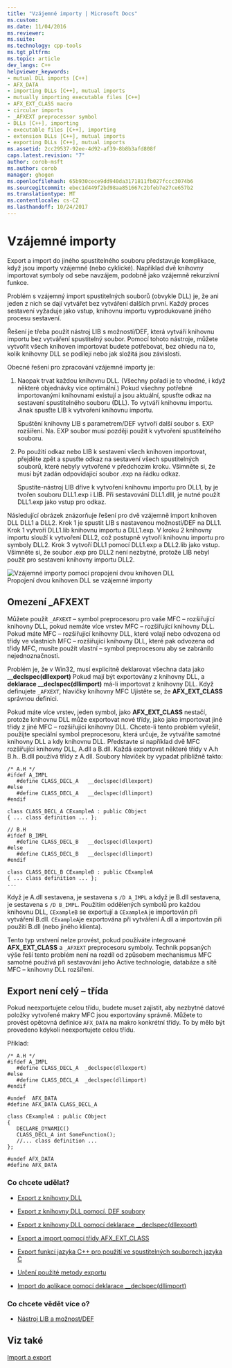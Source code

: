 ```yaml
---
title: "Vzájemné importy | Microsoft Docs"
ms.custom: 
ms.date: 11/04/2016
ms.reviewer: 
ms.suite: 
ms.technology: cpp-tools
ms.tgt_pltfrm: 
ms.topic: article
dev_langs: C++
helpviewer_keywords:
- mutual DLL imports [C++]
- AFX_DATA
- importing DLLs [C++], mutual imports
- mutually importing executable files [C++]
- AFX_EXT_CLASS macro
- circular imports
- _AFXEXT preprocessor symbol
- DLLs [C++], importing
- executable files [C++], importing
- extension DLLs [C++], mutual imports
- exporting DLLs [C++], mutual imports
ms.assetid: 2cc29537-92ee-4d92-af39-8b8b3afd808f
caps.latest.revision: "7"
author: corob-msft
ms.author: corob
manager: ghogen
ms.openlocfilehash: 65b930cece9dd940da3171811fb027fccc3074b6
ms.sourcegitcommit: ebec1d449f2bd98aa851667c2bfeb7e27ce657b2
ms.translationtype: MT
ms.contentlocale: cs-CZ
ms.lasthandoff: 10/24/2017
---
```

# <a name="mutual-imports"></a>Vzájemné importy
Export a import do jiného spustitelného souboru představuje komplikace, když jsou importy vzájemné (nebo cyklické). Například dvě knihovny importovat symboly od sebe navzájem, podobně jako vzájemně rekurzivní funkce.  
  
 Problém s vzájemný import spustitelných souborů (obvykle DLL) je, že ani jeden z nich se dají vytvářet bez vytváření dalších první. Každý proces sestavení vyžaduje jako vstup, knihovnu importu vyprodukované jiného procesu sestavení.  
  
 Řešení je třeba použít nástroj LIB s možností/DEF, která vytváří knihovnu importu bez vytváření spustitelný soubor. Pomocí tohoto nástroje, můžete vytvořit všech knihoven importovat budete potřebovat, bez ohledu na to, kolik knihovny DLL se podílejí nebo jak složitá jsou závislosti.  
  
 Obecné řešení pro zpracování vzájemné importy je:  
  
1.  Naopak trvat každou knihovnu DLL. (Všechny pořadí je to vhodné, i když některé objednávky více optimální.) Pokud všechny potřebné importovanými knihovnami existují a jsou aktuální, spusťte odkaz na sestavení spustitelného souboru (DLL). To vytváří knihovnu importu. Jinak spusťte LIB k vytvoření knihovnu importu.  
  
     Spuštění knihovny LIB s parametrem/DEF vytvoří další soubor s. EXP rozšíření. Na. EXP soubor musí později použít k vytvoření spustitelného souboru.  
  
2.  Po použití odkaz nebo LIB k sestavení všech knihoven importovat, přejděte zpět a spusťte odkaz na sestavení všech spustitelných souborů, které nebyly vytvořené v předchozím kroku. Všimněte si, že musí být zadán odpovídající soubor .exp na řádku odkaz.  
  
     Spustíte-nástroj LIB dříve k vytvoření knihovnu importu pro DLL1, by je tvořen souboru DLL1.exp i LIB. Při sestavování DLL1.dlll, je nutné použít DLL1.exp jako vstup pro odkaz.  
  
 Následující obrázek znázorňuje řešení pro dvě vzájemně import knihoven DLL DLL1 a DLL2. Krok 1 je spustit LIB s nastavenou možností/DEF na DLL1. Krok 1 vytvoří DLL1.lib knihovnu importu a DLL1.exp. V kroku 2 knihovny importu slouží k vytvoření DLL2, což postupně vytvoří knihovnu importu pro symboly DLL2. Krok 3 vytvoří DLL1 pomocí DLL1.exp a DLL2.lib jako vstup. Všimněte si, že soubor .exp pro DLL2 není nezbytné, protože LIB nebyl použit pro sestavení knihovny importu DLL2.  
  
 ![Vzájemné importy pomocí propojení dvou knihoven DLL](../build/media/vc37yj1.gif "vc37YJ1")  
Propojení dvou knihoven DLL se vzájemné importy  
  
## <a name="limitations-of-afxext"></a>Omezení _AFXEXT  
 Můžete použít `_AFXEXT` – symbol preprocesoru pro vaše MFC – rozšiřující knihovny DLL, pokud nemáte více vrstev MFC – rozšiřující knihovny DLL. Pokud máte MFC – rozšiřující knihovny DLL, které volají nebo odvozena od třídy ve vlastních MFC – rozšiřující knihovny DLL, které pak odvozena od třídy MFC, musíte použít vlastní – symbol preprocesoru aby se zabránilo nejednoznačnosti.  
  
 Problém je, že v Win32, musí explicitně deklarovat všechna data jako **__declspec(dllexport)** Pokud mají být exportovány z knihovny DLL, a **deklarace __declspec(dllimport)** má-li importovat z knihovny DLL. Když definujete `_AFXEXT`, hlavičky knihovny MFC Ujistěte se, že **AFX_EXT_CLASS** správnou definici.  
  
 Pokud máte více vrstev, jeden symbol, jako **AFX_EXT_CLASS** nestačí, protože knihovnu DLL může exportovat nové třídy, jako jako importovat jiné třídy z jiné MFC – rozšiřující knihovny DLL. Chcete-li tento problém vyřešit, použijte speciální symbol preprocesoru, která určuje, že vytváříte samotné knihovny DLL a kdy knihovnu DLL. Představte si například dvě MFC rozšiřující knihovny DLL, A.dll a B.dll. Každá exportovat některé třídy v A.h B.h.. B.dll používá třídy z A.dll. Soubory hlaviček by vypadat přibližně takto:  
  
```  
/* A.H */  
#ifdef A_IMPL  
   #define CLASS_DECL_A   __declspec(dllexport)  
#else  
   #define CLASS_DECL_A   __declspec(dllimport)  
#endif  
  
class CLASS_DECL_A CExampleA : public CObject  
{ ... class definition ... };  
  
// B.H  
#ifdef B_IMPL  
   #define CLASS_DECL_B   __declspec(dllexport)  
#else  
   #define CLASS_DECL_B   __declspec(dllimport)  
#endif  
  
class CLASS_DECL_B CExampleB : public CExampleA  
{ ... class definition ... };  
...  
```  
  
 Když je A.dll sestavena, je sestavena s `/D A_IMPL` a když je B.dll sestavena, je sestavena s `/D B_IMPL`. Použitím oddělených symbolů pro každou knihovnu DLL, `CExampleB` se exportují a `CExampleA` je importován při vytváření B.dll. `CExampleA`je exportována při vytváření A.dll a importován při použití B.dll (nebo jiného klienta).  
  
 Tento typ vrstvení nelze provést, pokud používáte integrované **AFX_EXT_CLASS** a `_AFXEXT` preprocesoru symboly. Technik popsaných výše řeší tento problém není na rozdíl od způsobem mechanismus MFC samotné používá při sestavování jeho Active technologie, databáze a sítě MFC – knihovny DLL rozšíření.  
  
## <a name="not-exporting-the-entire-class"></a>Export není celý – třída  
 Pokud neexportujete celou třídu, budete muset zajistit, aby nezbytné datové položky vytvořené makry MFC jsou exportovány správně. Můžete to provést opětovná definice `AFX_DATA` na makro konkrétní třídy. To by mělo být provedeno kdykoli neexportujete celou třídu.  
  
 Příklad:  
  
```  
/* A.H */  
#ifdef A_IMPL  
   #define CLASS_DECL_A  _declspec(dllexport)  
#else  
   #define CLASS_DECL_A  _declspec(dllimport)  
#endif  
  
#undef  AFX_DATA  
#define AFX_DATA CLASS_DECL_A  
  
class CExampleA : public CObject  
{  
   DECLARE_DYNAMIC()  
   CLASS_DECL_A int SomeFunction();  
   //... class definition ...  
};  
  
#undef AFX_DATA  
#define AFX_DATA  
```  
  
### <a name="what-do-you-want-to-do"></a>Co chcete udělat?  
  
-   [Export z knihovny DLL](../build/exporting-from-a-dll.md)  
  
-   [Export z knihovny DLL pomocí. DEF soubory](../build/exporting-from-a-dll-using-def-files.md)  
  
-   [Export z knihovny DLL pomocí deklarace __declspec(dllexport)](../build/exporting-from-a-dll-using-declspec-dllexport.md)  
  
-   [Export a import pomocí třídy AFX_EXT_CLASS](../build/exporting-and-importing-using-afx-ext-class.md)  
  
-   [Export funkcí jazyka C++ pro použití ve spustitelných souborech jazyka C](../build/exporting-cpp-functions-for-use-in-c-language-executables.md)  
  
-   [Určení použité metody exportu](../build/determining-which-exporting-method-to-use.md)  
  
-   [Import do aplikace pomocí deklarace __declspec(dllimport)](../build/importing-into-an-application-using-declspec-dllimport.md)  
  
### <a name="what-do-you-want-to-know-more-about"></a>Co chcete vědět více o?  
  
-   [Nástroj LIB a možnost/DEF](../build/reference/lib-reference.md)  
  
## <a name="see-also"></a>Viz také  
 [Import a export](../build/importing-and-exporting.md)